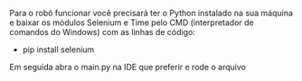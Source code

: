Para o robô funcionar você precisará ter o Python instalado na sua máquina e baixar os módulos Selenium e Time 
pelo CMD (interpretador de comandos do Windows) com as linhas de código: 

- pip install selenium

Em seguida abra o main.py na IDE que preferir e rode o arquivo
